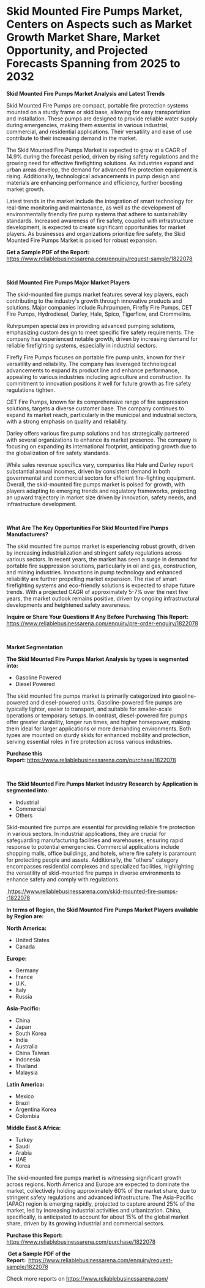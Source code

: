 <p><h1>Skid Mounted Fire Pumps Market, Centers on Aspects such as Market Growth Market Share, Market Opportunity, and Projected Forecasts Spanning from 2025 to 2032</h1></p><p><strong>Skid Mounted Fire Pumps Market Analysis and Latest Trends</strong></p>
<p><p>Skid Mounted Fire Pumps are compact, portable fire protection systems mounted on a sturdy frame or skid base, allowing for easy transportation and installation. These pumps are designed to provide reliable water supply during emergencies, making them essential in various industrial, commercial, and residential applications. Their versatility and ease of use contribute to their increasing demand in the market.</p><p>The Skid Mounted Fire Pumps Market is expected to grow at a CAGR of 14.9% during the forecast period, driven by rising safety regulations and the growing need for effective firefighting solutions. As industries expand and urban areas develop, the demand for advanced fire protection equipment is rising. Additionally, technological advancements in pump design and materials are enhancing performance and efficiency, further boosting market growth.</p><p>Latest trends in the market include the integration of smart technology for real-time monitoring and maintenance, as well as the development of environmentally friendly fire pump systems that adhere to sustainability standards. Increased awareness of fire safety, coupled with infrastructure development, is expected to create significant opportunities for market players. As businesses and organizations prioritize fire safety, the Skid Mounted Fire Pumps Market is poised for robust expansion.</p></p>
<p><strong>Get a Sample PDF of the Report:&nbsp;</strong> <a href="https://www.reliablebusinessarena.com/enquiry/request-sample/1822078?utm_campaign=2180&utm_medium=2&utm_source=Github&utm_content=ia&utm_term=18022025&utm_id=skid-mounted-fire-pumps">https://www.reliablebusinessarena.com/enquiry/request-sample/1822078</a></p>
<p>&nbsp;</p>
<p><strong>Skid Mounted Fire Pumps Major Market Players</strong></p>
<p><p>The skid-mounted fire pumps market features several key players, each contributing to the industry's growth through innovative products and solutions. Major companies include Ruhrpumpen, Firefly Fire Pumps, CET Fire Pumps, Hydrodiesel, Darley, Hale, Spico, Tigerflow, and Crommelins.</p><p>Ruhrpumpen specializes in providing advanced pumping solutions, emphasizing custom design to meet specific fire safety requirements. The company has experienced notable growth, driven by increasing demand for reliable firefighting systems, especially in industrial sectors.</p><p>Firefly Fire Pumps focuses on portable fire pump units, known for their versatility and reliability. The company has leveraged technological advancements to expand its product line and enhance performance, appealing to various industries including agriculture and construction. Its commitment to innovation positions it well for future growth as fire safety regulations tighten.</p><p>CET Fire Pumps, known for its comprehensive range of fire suppression solutions, targets a diverse customer base. The company continues to expand its market reach, particularly in the municipal and industrial sectors, with a strong emphasis on quality and reliability.</p><p>Darley offers various fire pump solutions and has strategically partnered with several organizations to enhance its market presence. The company is focusing on expanding its international footprint, anticipating growth due to the globalization of fire safety standards.</p><p>While sales revenue specifics vary, companies like Hale and Darley report substantial annual incomes, driven by consistent demand in both governmental and commercial sectors for efficient fire-fighting equipment. Overall, the skid-mounted fire pumps market is poised for growth, with players adapting to emerging trends and regulatory frameworks, projecting an upward trajectory in market size driven by innovation, safety needs, and infrastructure development.</p></p>
<p>&nbsp;</p>
<p><strong>What Are The Key Opportunities For Skid Mounted Fire Pumps Manufacturers?</strong></p>
<p><p>The skid mounted fire pumps market is experiencing robust growth, driven by increasing industrialization and stringent safety regulations across various sectors. In recent years, the market has seen a surge in demand for portable fire suppression solutions, particularly in oil and gas, construction, and mining industries. Innovations in pump technology and enhanced reliability are further propelling market expansion. The rise of smart firefighting systems and eco-friendly solutions is expected to shape future trends. With a projected CAGR of approximately 5-7% over the next five years, the market outlook remains positive, driven by ongoing infrastructural developments and heightened safety awareness.</p></p>
<p><strong>Inquire or Share Your Questions If Any Before Purchasing This Report:</strong> <a href="https://www.reliablebusinessarena.com/enquiry/pre-order-enquiry/1822078?utm_campaign=2180&utm_medium=2&utm_source=Github&utm_content=ia&utm_term=18022025&utm_id=skid-mounted-fire-pumps">https://www.reliablebusinessarena.com/enquiry/pre-order-enquiry/1822078</a></p>
<p>&nbsp;</p>
<p><strong>Market Segmentation</strong></p>
<p><strong>The Skid Mounted Fire Pumps Market Analysis by types is segmented into:</strong></p>
<p><ul><li>Gasoline Powered</li><li>Diesel Powered</li></ul></p>
<p><p>The skid mounted fire pumps market is primarily categorized into gasoline-powered and diesel-powered units. Gasoline-powered fire pumps are typically lighter, easier to transport, and suitable for smaller-scale operations or temporary setups. In contrast, diesel-powered fire pumps offer greater durability, longer run times, and higher horsepower, making them ideal for larger applications or more demanding environments. Both types are mounted on sturdy skids for enhanced mobility and protection, serving essential roles in fire protection across various industries.</p></p>
<p><strong>Purchase this Report:&nbsp;</strong><a href="https://www.reliablebusinessarena.com/purchase/1822078?utm_campaign=2180&utm_medium=2&utm_source=Github&utm_content=ia&utm_term=18022025&utm_id=skid-mounted-fire-pumps">https://www.reliablebusinessarena.com/purchase/1822078</a></p>
<p>&nbsp;</p>
<p><strong>The Skid Mounted Fire Pumps Market Industry Research by Application is segmented into:</strong></p>
<p><ul><li>Industrial</li><li>Commercial</li><li>Others</li></ul></p>
<p><p>Skid-mounted fire pumps are essential for providing reliable fire protection in various sectors. In industrial applications, they are crucial for safeguarding manufacturing facilities and warehouses, ensuring rapid response to potential emergencies. Commercial applications include shopping malls, office buildings, and hotels, where fire safety is paramount for protecting people and assets. Additionally, the "others" category encompasses residential complexes and specialized facilities, highlighting the versatility of skid-mounted fire pumps in diverse environments to enhance safety and comply with regulations.</p></p>
<p><a href="https://www.reliablebusinessarena.com/skid-mounted-fire-pumps-r1822078?utm_campaign=2180&utm_medium=2&utm_source=Github&utm_content=ia&utm_term=18022025&utm_id=skid-mounted-fire-pumps">&nbsp;https://www.reliablebusinessarena.com/skid-mounted-fire-pumps-r1822078</a></p>
<p><strong>In terms of Region, the Skid Mounted Fire Pumps Market Players available by Region are:</strong></p>
<p>
    <p> <strong> North America: </strong>
        <ul>
            <li>United States</li>
            <li>Canada</li>
        </ul>
        </p> 
    <p> <strong> Europe: </strong>
        <ul>
            <li>Germany</li>
            <li>France</li>
            <li>U.K.</li>
            <li>Italy</li>
            <li>Russia</li>
        </ul>
        </p> 
    <p> <strong> Asia-Pacific: </strong>
        <ul>
            <li>China</li>
            <li>Japan</li>
            <li>South Korea</li>
            <li>India</li>
            <li>Australia</li>
            <li>China Taiwan</li>
            <li>Indonesia</li>
            <li>Thailand</li>
            <li>Malaysia</li>
        </ul>
        </p> 
    <p> <strong> Latin America: </strong>
        <ul>
            <li>Mexico</li>
            <li>Brazil</li>
            <li>Argentina Korea</li>
            <li>Colombia</li>
        </ul>
        </p> 
    <p> <strong> Middle East & Africa: </strong>
        <ul>
            <li>Turkey</li>
            <li>Saudi</li>
            <li>Arabia</li>
            <li>UAE</li>
            <li>Korea</li>
        </ul>
    </p>
    </p>
<p><p>The skid-mounted fire pumps market is witnessing significant growth across regions. North America and Europe are expected to dominate the market, collectively holding approximately 60% of the market share, due to stringent safety regulations and advanced infrastructure. The Asia-Pacific (APAC) region is emerging rapidly, projected to capture around 25% of the market, led by increasing industrial activities and urbanization. China, specifically, is anticipated to account for about 15% of the global market share, driven by its growing industrial and commercial sectors.</p></p>
<p><strong>Purchase this Report: </strong><a href="https://www.reliablebusinessarena.com/purchase/1822078?utm_campaign=2180&utm_medium=2&utm_source=Github&utm_content=ia&utm_term=18022025&utm_id=skid-mounted-fire-pumps">https://www.reliablebusinessarena.com/purchase/1822078</a></p>
<p>&nbsp;<strong>Get a Sample PDF of the Report:&nbsp;&nbsp;</strong><a href="https://www.reliablebusinessarena.com/enquiry/request-sample/1822078?utm_campaign=2180&utm_medium=2&utm_source=Github&utm_content=ia&utm_term=18022025&utm_id=skid-mounted-fire-pumps">https://www.reliablebusinessarena.com/enquiry/request-sample/1822078</a></p>
<p><strong></strong></p>
<p>Check more reports on <a href="https://www.reliablebusinessarena.com/?utm_campaign=2180&utm_medium=2&utm_source=Github&utm_content=ia&utm_term=18022025&utm_id=skid-mounted-fire-pumps">https://www.reliablebusinessarena.com/</a></p>